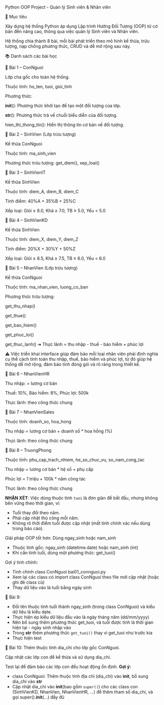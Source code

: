 Python OOP Project - Quản lý Sinh viên & Nhân viên

📌 Mục tiêu

Xây dựng hệ thống Python áp dụng Lập trình Hướng Đối Tượng (OOP) từ cơ bản đến nâng cao, thông qua việc quản lý Sinh viên và Nhân viên.

Hệ thống chia thành 8 bài, mỗi bài phát triển theo mô hình kế thừa, trừu tượng, nạp chồng phương thức, CRUD và dễ mở rộng sau này.

📚 Danh sách các bài học

🔹 Bài 1 – ConNguoi

Lớp cha gốc cho toàn hệ thống.

Thuộc tính: ho_ten, tuoi, gioi_tinh

Phương thức:

__init__(): Phương thức khởi tạo để tạo một đối tượng của lớp.

__str__(): Phương thức trả về chuỗi biểu diễn của đối tượng.

hien_thi_thong_tin(): Hiển thị thông tin cơ bản về đối tượng.

🔹 Bài 2 – SinhVien (Lớp trừu tượng)

Kế thừa ConNguoi

Thuộc tính: ma_sinh_vien

Phương thức trừu tượng: get_diem(), xep_loai()

🔹 Bài 3 – SinhVienIT

Kế thừa SinhVien

Thuộc tính: diem_A, diem_B, diem_C

Tính điểm: 40%A + 35%B + 25%C

Xếp loại: Giỏi ≥ 8.0, Khá ≥ 7.0, TB ≥ 5.0, Yếu < 5.0

🔹 Bài 4 – SinhVienKD

Kế thừa SinhVien

Thuộc tính: diem_X, diem_Y, diem_Z

Tính điểm: 20%X + 30%Y + 50%Z

Xếp loại: Giỏi ≥ 8.5, Khá ≥ 7.5, TB ≥ 6.0, Yếu < 6.0

🔹 Bài 5 – NhanVien (Lớp trừu tượng)

Kế thừa ConNguoi

Thuộc tính: ma_nhan_vien, luong_co_ban

Phương thức trừu tượng:

get_thu_nhap()

get_thue()

get_bao_hiem()

get_phuc_loi()

get_thuc_lanh()  ➔ Thực lãnh = thu nhập - thuế - bảo hiểm + phúc lợi

⚠️ Việc triển khai interface giúp đảm bảo mỗi loại nhân viên phải định nghĩa cụ thể cách tính toán thu nhập, thuế, bảo hiểm và phúc lợi, từ đó giúp hệ thống dễ mở rộng, đảm bảo tính đóng gói và rõ ràng trong thiết kế.

🔹 Bài 6 – NhanVienHR

Thu nhập: = lương cơ bản

Thuế: 10%, Bảo hiểm: 8%, Phúc lợi: 500k

Thực lãnh: theo công thức chung

🔹 Bài 7 – NhanVienSales

Thuộc tính: doanh_so, hoa_hong

Thu nhập = lương cơ bản + doanh số * hoa hồng (%)

Thực lãnh: theo công thức chung

🔹 Bài 8 – TruongPhong

Thuộc tính: phu_cap_trach_nhiem, he_so_chuc_vu, so_nam_cong_tac

Thu nhập = lương cơ bản * hệ số + phụ cấp

Phúc lợi = 1 triệu + 100k * năm công tác

Thực lãnh: theo công thức chung


**NHẬN XÉT**:
Việc dùng thuộc tính `tuoi` là đơn giản để bắt đầu, nhưng không bền vững theo thời gian, vì:
- Tuổi thay đổi theo năm.
- Phải cập nhật thủ công mỗi năm.
- Không rõ thời điểm tuổi được cập nhật (mất tính chính xác nếu dùng trong báo cáo).

Giải pháp OOP tốt hơn: Dùng ngay_sinh hoặc nam_sinh
- Thuộc tính gốc: ngay_sinh (datetime.date) hoặc nam_sinh (int)
- Khi cần tính tuổi, dùng một phương thức: get_tuoi()

Gợi ý tinh chỉnh: 
- Tinh chỉnh class ConNguoi bai01_connguoi.py
- Xem lại các class có import class ConNguoi theo file mới cập nhật (hoặc ghi đè class cũ)
- Thay dữ liệu vào là tuổi bằng ngày sinh

🔹 Bài 9:
- Đổi tên thuộc tính tuổi thành ngay_sinh (trong class ConNguoi) và kiểu dữ liệu là kiểu date.
- Thực hiện ép kiểu dữ liệu đầu vào là ngày tháng năm (dd/mm/yyyy)
- Nên bổ sung thêm phương thức get_tuoi, và tuổi được tính là thời gian hiện tại - ngày sinh nhập vào
- Trong __str__ thêm phương thức `get_tuoi()` thay vì get_tuoi như trước kia
- Thực hiện test

🔹 Bài 10:
Thêm thuộc tính dia_chi cho lớp gốc ConNguoi.

Cập nhật các lớp con để kế thừa và sử dụng dia_chi.

Test lại để đảm bảo các lớp con đều hoạt động ổn định.
**Gợi ý:**
- class ConNguoi: Thêm thuộc tính địa chỉ (dia_chi) vào __init__, bổ sung dia_chi vào __str__ 
- Cập nhật dia_chi vào __init__(bao gồm `super()`) cho các class con (SinhVienKD, NhanVien, NhanVienHR, ...) để thêm tham số dia_chi, và gọi super().__init__(...) đầy đủ